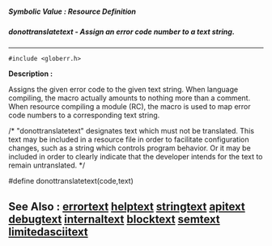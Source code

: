 ##### Symbolic Value : Resource Definition
##### donottranslatetext - Assign an error code number to a text string.
---
```
#include <globerr.h>
```
**Description :**

Assigns the given error code to the given text string.  When language 
compiling, the macro actually amounts to nothing more than a comment.  When 
resource compiling a module (RC), the macro is used to map error code numbers 
to a corresponding text string.

/* "donottranslatetext" designates text which must not be translated.
 This text may be included in a resource file in order to facilitate
 configuration changes, such as a string which controls program behavior.
 Or it may be included in order to clearly indicate that the developer
 intends for the text to remain untranslated.
*/

#define donottranslatetext(code,text)

**See Also :**
[errortext](/reference/Symb/errortext)
[helptext](/reference/Symb/helptext)
[stringtext](/reference/Symb/stringtext)
[apitext](/reference/Symb/apitext)
[debugtext](/reference/Symb/debugtext)
[internaltext](/reference/Symb/internaltext)
[blocktext](/reference/Symb/blocktext)
[semtext](/reference/Symb/semtext)
[limitedasciitext](/reference/Symb/limitedasciitext)
---
